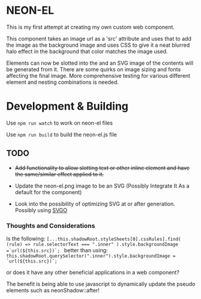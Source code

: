 # NEON-EL

This is my first attempt at creating my own custom web component.

This component <neon-el> takes an image url as a 'src' attribute and uses that to add the image as the background image and uses CSS to give it a neat blurred halo effect in the background that color matches the image used.

Elements can now be slotted into the <neon-el> and an SVG image of the contents will be generated from it. There are some quirks on image sizing and fonts affecting the final image. More comprehensive testing for various different element and nesting combinations is needed.

# Development & Building

Use `npm run watch` to work on neon-el files

Use `npm run build` to build the neon-el.js file

## TODO

- ~~Add functionality to allow slotting text or other inline element and have the same/similar effect applied to it.~~

- Update the neon-el.png image to be an SVG (Possibly Integrate It As a default for the component)

- Look into the possibility of optimizing SVG at or after generation. Possibly using [SVGO](https://github.com/svg/svgo)

### Thoughts and Considerations

Is the following:
`` [...this.shadowRoot.styleSheets[0].cssRules].find( (rule) => rule.selectorText === ".inner" ).style.backgroundImage =`url(${this.src})`;  ``
better than using:
`` this.shadowRoot.querySelector(".inner").style.backgroundImage = `url(${this.src})`; ``

or does it have any other beneficial applications in a web component?

The benefit is being able to use javascript to dynamically update the pseudo elements such as neonShadow::after!
